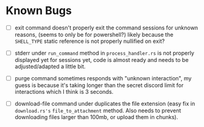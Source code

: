 # Known Bugs
- [ ] exit command doesn't properly exit the command sessions for unknown reasons, (seems to only be for powershell?) likely because the `SHELL_TYPE` static reference is not properly nullified on exit?

- [ ] stderr under `run_command` method in `process_handler.rs` is not properly displayed yet for sessions yet, code is almost ready and needs to be adjusted/adapted a little bit.

- [ ] purge command sometimes responds with "unknown interaction", my guess is because it's taking longer than the secret discord limit for interactions which I think is 3 seconds.

- [ ] download-file command under duplicates the file extension (easy fix in `download.rs's` `file_to_attachment` method. Also needs  to prevent downloading files larger than 100mb, or upload them in chunks).
 